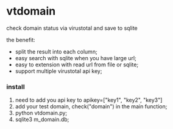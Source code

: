 # vtdomain
check domain status via virustotal and save to sqlite

the benefit:

+ split the result into each column;
+ easy search with sqlite when you have large url;
+ easy to extension with read url from file or sqlite;
+ support multiple virustotal api key;


### install

1. need to add you api key to apikey=["key1", "key2", "key3"]
2. add your test domain, check("domain") in the main function;
3. python vtdomain.py;
4. sqlite3 m_domain.db;